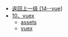 - [返回上一级 [14--vue]](14--vue/)
- [10、vuex](14--vue/10、vuex/)
  - [assets](14--vue/10、vuex/assets/)
  - [vuex](14--vue/10、vuex/vuex.md)
